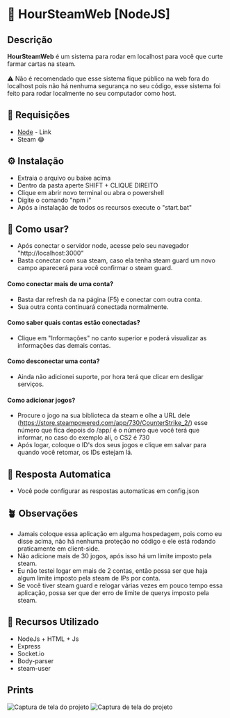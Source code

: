 # 🚀 HourSteamWeb [NodeJS]

## Descrição
**HourSteamWeb** é um sistema para rodar em localhost para você que curte farmar cartas na steam.<br><br>
⚠️ Não é recomendado que esse sistema fique público na web fora do localhost pois não há nenhuma segurança no seu código, esse sistema foi feito para rodar localmente no seu computador como host.

## 💼 Requisições
- [Node](https://nodejs.org/en) - Link
- Steam 😂

## ⚙️ Instalação
- Extraia o arquivo ou baixe acima
- Dentro da pasta aperte SHIFT + CLIQUE DIREITO
- Clique em abrir novo terminal ou abra o powershell
- Digite o comando "npm i"
- Após a instalação de todos os recursos execute o "start.bat"

## 📃 Como usar?
- Após conectar o servidor node, acesse pelo seu navegador "http://localhost:3000"
- Basta conectar com sua steam, caso ela tenha steam guard um novo campo aparecerá para você confirmar o steam guard.
#### Como conectar mais de uma conta?
- Basta dar refresh da na página (F5) e conectar com outra conta.
- Sua outra conta continuará conectada normalmente.
#### Como saber quais contas estão conectadas?
- Clique em "Informações" no canto superior e poderá visualizar as informações das demais contas.
#### Como desconectar uma conta?
- Ainda não adicionei suporte, por hora terá que clicar em desligar serviços.
#### Como adicionar jogos?
- Procure o jogo na sua biblioteca da steam e olhe a URL dele (https://store.steampowered.com/app/730/CounterStrike_2/) esse número que fica depois do /app/ é o número que você terá que informar, no caso do exemplo ali, o CS2 é 730
- Após logar, coloque o ID's dos seus jogos e clique em salvar para quando você retomar, os IDs estejam lá.

## 🤖 Resposta Automatica
- Você pode configurar as respostas automaticas em config.json

## 🪴 Observações
- Jamais coloque essa aplicação em alguma hospedagem, pois como eu disse acima, não há nenhuma proteção no código e ele está rodando praticamente em client-side.
- Não adicione mais de 30 jogos, após isso há um limite imposto pela steam.
- Eu não testei logar em mais de 2 contas, então possa ser que haja algum limite imposto pela steam de IPs por conta.
- Se você tiver steam guard e relogar várias vezes em pouco tempo essa aplicação, possa ser que der erro de limite de querys imposto pela steam.

## 🫡 Recursos Utilizado
- NodeJs + HTML + Js
- Express
- Socket.io
- Body-parser
- steam-user

## Prints
![Captura de tela do projeto](https://i.imgur.com/la48yye.png)
![Captura de tela do projeto](https://i.imgur.com/1dOTCyT.png)
